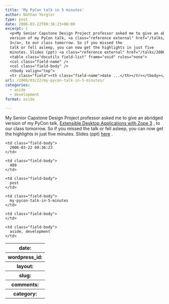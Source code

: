 ```yaml
---
title: 'My PyCon talk in 5 minutes'
author: Nathan Yergler
type: post
date: 2006-03-22T09:36:23+00:00
excerpt: |
  <p>My Senior Capstone Design Project professor asked me to give an abridged
  version of my PyCon talk, <a class="reference external" href="/talks/2006/pycon">Extensible Desktop Applications with Zope
  3</a>, to our class tomorrow. So if you missed the
  talk or fell asleep, you can now get the highlights in just five
  minutes. Slides (ppt) <a class="reference external" href="/talks/2006/pycon/pycon2006abstract.ppt">here</a>.</p>
  <table class="docutils field-list" frame="void" rules="none">
  <col class="field-name" />
  <col class="field-body" />
  <tbody valign="top">
  <tr class="field"><th class="field-name">date ...</th></tr></tbody></table>
url: /2006/03/22/my-pycon-talk-in-5-minutes/
categories:
  - aside
  - development
format: aside

---
```

My Senior Capstone Design Project professor asked me to give an abridged version of my PyCon talk, [Extensible Desktop Applications with Zope 3][1] , to our class tomorrow. So if you missed the talk or fell asleep, you can now get the highlights in just five minutes. Slides (ppt) [here][2] .

<table class="docutils field-list" frame="void" rules="none">
  <col class="field-name" /> <col class="field-body" /> <tr class="field">
    <th class="field-name">
      date:
    </th>

    <td class="field-body">
      2006-03-22 09:36:23
    </td>
  </tr>

  <tr class="field">
    <th class="field-name">
      wordpress_id:
    </th>

    <td class="field-body">
      409
    </td>
  </tr>

  <tr class="field">
    <th class="field-name">
      layout:
    </th>

    <td class="field-body">
      post
    </td>
  </tr>

  <tr class="field">
    <th class="field-name">
      slug:
    </th>

    <td class="field-body">
      my-pycon-talk-in-5-minutes
    </td>
  </tr>

  <tr class="field">
    <th class="field-name">
      comments:
    </th>

    <td class="field-body">
    </td>
  </tr>

  <tr class="field">
    <th class="field-name">
      category:
    </th>

    <td class="field-body">
      aside, development
    </td>
  </tr>
</table>

 [1]: /talks/2006/pycon
 [2]: /talks/2006/pycon/pycon2006abstract.ppt